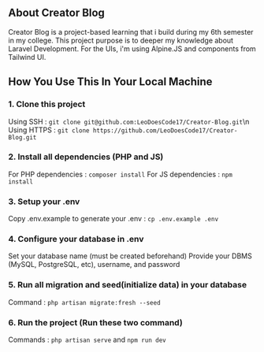 ## About Creator Blog

Creator Blog is a project-based learning that i build during my 6th semester in my college. This project purpose is to deeper my knowledge about Laravel Development. For the UIs, i'm using Alpine.JS and components from Tailwind UI.

## How You Use This In Your Local Machine

### 1. Clone this project 
Using SSH   : `git clone git@github.com:LeoDoesCode17/Creator-Blog.git`\n
Using HTTPS : `git clone https://github.com/LeoDoesCode17/Creator-Blog.git`

### 2. Install all dependencies (PHP and JS)
For PHP dependencies : `composer install`
For JS dependencies  : `npm install`

### 3. Setup your .env
Copy .env.example to generate your .env : `cp .env.example .env`

### 4. Configure your database in .env
Set your database name (must be created beforehand)
Provide your DBMS (MySQL, PostgreSQL, etc), username, and password

### 5. Run all migration and seed(initialize data) in your database
Command : `php artisan migrate:fresh --seed`

### 6. Run the project (Run these two command)
Commands : `php artisan serve` and `npm run dev`

